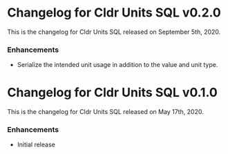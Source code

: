 # Changelog for Cldr Units SQL v0.2.0

This is the changelog for Cldr Units SQL released on September 5th, 2020.

### Enhancements

* Serialize the intended unit usage in addition to the value and unit type.

# Changelog for Cldr Units SQL v0.1.0

This is the changelog for Cldr Units SQL released on May 17th, 2020.

### Enhancements

* Initial release
